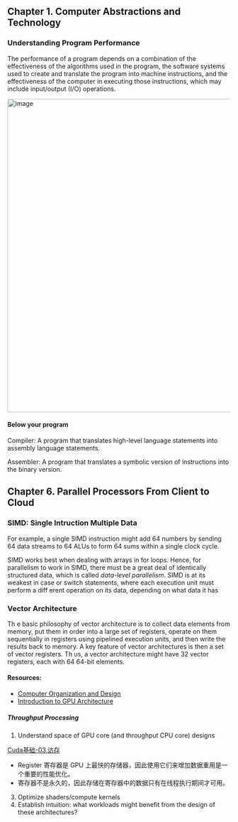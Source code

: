 
## Chapter 1. Computer Abstractions and Technology

### Understanding Program Performance

The performance of a program depends on a combination of the effectiveness of the algorithms used in the program, the software systems used to create and translate the program into machine instructions, and the effectiveness of the computer in executing those instructions, which may include input/output (I/O) operations.

<img width="706" alt="image" src="https://github.com/zixi-liu/ML-System-Design/assets/46979228/96dbbf52-7d14-4cb6-81d4-b1b91f75824e">

#### Below your program

Compiler: A program that translates high-level language statements into assembly language statements.

Assembler: A program that translates a symbolic version of instructions into the binary version.

## Chapter 6. Parallel Processors From Client to Cloud

### SIMD: Single Intruction Multiple Data

For example, a single SIMD instruction might add 64 numbers by sending 64 data streams to 64 ALUs to form 64 sums within a single clock cycle.

SIMD works best when dealing with arrays in for loops. Hence, for parallelism
to work in SIMD, there must be a great deal of identically structured data, which
is called *data-level parallelism*. SIMD is at its weakest in case or switch
statements, where each execution unit must perform a diff erent operation on its
data, depending on what data it has

### Vector Architecture

Th e basic philosophy of vector architecture is to collect data elements from memory, put them in order into a large set of registers, operate
on them sequentially in registers using pipelined execution units, and then write
the results back to memory. A key feature of vector architectures is then a set of
vector registers. Th us, a vector architecture might have 32 vector registers, each
with 64 64-bit elements.

#### Resources:
- [Computer Organization and Design](https://www.cse.iitd.ac.in/~rijurekha/col216/edition5.pdf)
- [Introduction to GPU Architecture](http://www.haifux.org/lectures/267/Introduction-to-GPUs.pdf)

##### Throughput Processing
1. Understand space of GPU core (and throughput CPU core) designs

[Cuda基础-03.访存](https://zhuanlan.zhihu.com/p/565199964)
- Register 寄存器是 GPU 上最快的存储器，因此使用它们来增加数据重用是一个重要的性能优化。
- 寄存器不是永久的，因此存储在寄存器中的数据只有在线程执行期间才可用。

3. Optimize shaders/compute kernels
4. Establish intuition: what workloads might benefit from the design of
these architectures?
